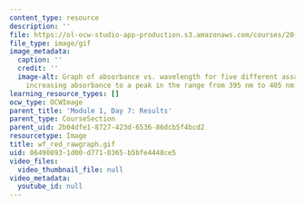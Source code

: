 ```yaml
---
content_type: resource
description: ''
file: https://ol-ocw-studio-app-production.s3.amazonaws.com/courses/20-109-laboratory-fundamentals-in-biological-engineering-spring-2010/064908931d00d7710365b5bfe4448ce5_wf_red_rawgraph.gif
file_type: image/gif
image_metadata:
  caption: ''
  credit: ''
  image-alt: Graph of absorbance vs. wavelength for five different assays, showing
    increasing absorbance to a peak in the range from 395 nm to 405 nm.
learning_resource_types: []
ocw_type: OCWImage
parent_title: 'Module 1, Day 7: Results'
parent_type: CourseSection
parent_uid: 2b04dfe1-8727-423d-6536-86dcb5f4bcd2
resourcetype: Image
title: wf_red_rawgraph.gif
uid: 06490893-1d00-d771-0365-b5bfe4448ce5
video_files:
  video_thumbnail_file: null
video_metadata:
  youtube_id: null
---
```

